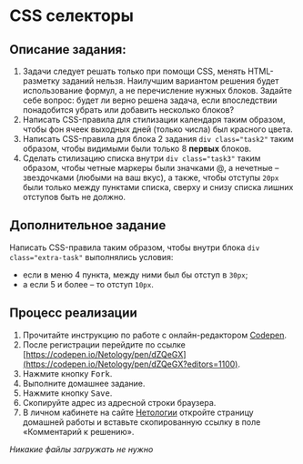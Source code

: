 CSS селекторы
===

## Описание задания:

1. Задачи следует решать только при помощи CSS, менять HTML-разметку заданий нельзя. Наилучшим вариантом решения будет использование формул, а не перечисление нужных блоков. Задайте себе вопрос: будет ли верно решена задача, если впоследствии понадобится убрать или добавить несколько блоков?
2. Написать CSS-правила для стилизации календаря таким образом, чтобы фон ячеек выходных дней (только числа) был красного цвета.
3. Написать CSS-правила для блока 2 задания `div class="task2"` таким образом, чтобы видимыми были только 8 **первых** блоков.
4. Cделать стилизацию списка внутри `div class="task3"` таким образом, чтобы четные маркеры были значками @, а нечетные – звездочками (любыми на ваш вкус), а также, чтобы отступы `20px` были только между пунктами списка, сверху и снизу списка лишних отступов быть не должно.

## Дополнительное задание

Написать CSS-правила таким образом, чтобы внутри блока `div class="extra-task"` выполнялись условия:

* если в меню 4 пункта, между ними был бы отступ в `30px`;
* а если 5 и более – то отступ `10px`.

## Процесс реализации

1. Прочитайте инструкцию по работе с онлайн-редактором [Codepen](https://netology-university.bitbucket.io/guides/wm/codepen-guide/).
2. После регистрации перейдите по ссылке [https://codepen.io/Netology/pen/dZQeGX](https://codepen.io/Netology/pen/dZQeGX?editors=1100).
3. Нажмите кнопку <kbd>Fork</kbd>.
4. Выполните домашнее задание.
5. Нажмите кнопку <kbd>Save</kbd>.
6. Скопируйте адрес из адресной строки браузера.
7. В личном кабинете на сайте [Нетологии](https://netology.ru/) откройте страницу домашней работы и вставьте скопированную ссылку в поле «Комментарий к решению».

*Никакие файлы загружать не нужно*
